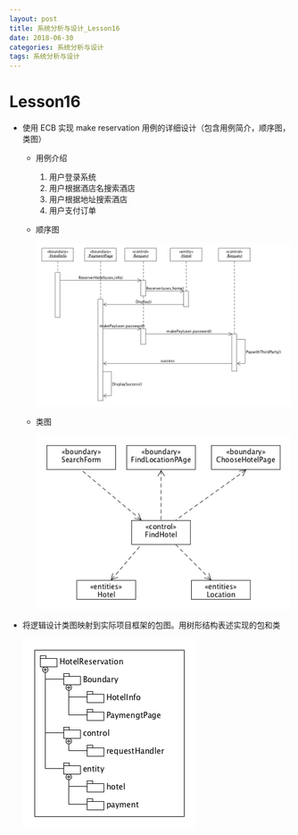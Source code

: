 ```yaml
---
layout: post
title: 系统分析与设计_Lesson16
date: 2018-06-30
categories: 系统分析与设计
tags: 系统分析与设计
---
```


# Lesson16

- 使用 ECB 实现 make reservation 用例的详细设计（包含用例简介，顺序图，类图）

    - 用例介绍
        1. 用户登录系统
        2. 用户根据酒店名搜索酒店
        3. 用户根据地址搜索酒店
        4. 用户支付订单
    -  顺序图
    
    	![](../img/SAD_lesson16_sequence.png)
    -  类图
    
    	![](../img/SAD_lesson16_class.png)
- 将逻辑设计类图映射到实际项目框架的包图。用树形结构表述实现的包和类
	
	![](../img/SAD_lesson16_bag.png)